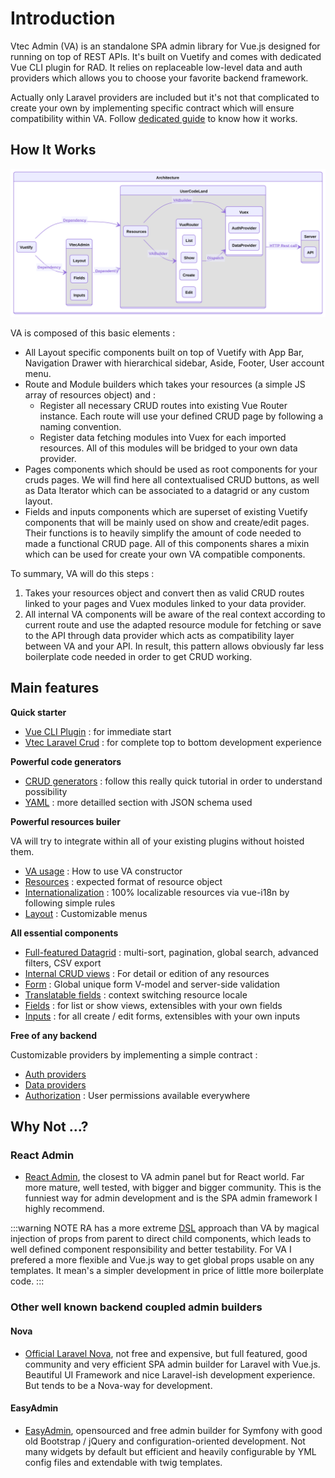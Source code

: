 # Introduction

Vtec Admin (VA) is an standalone SPA admin library for Vue.js designed for running on top of REST APIs. It's built on Vuetify and comes with dedicated Vue CLI plugin for RAD. It relies on replaceable low-level data and auth providers which allows you to choose your favorite backend framework.

Actually only Laravel providers are included but it's not that complicated to create your own by implementing specific contract which will ensure compatibility within VA. Follow [dedicated guide](data-providers.md) to know how it works.

## How It Works

![Simplified architecture](/diagrams/architecture.svg)

VA is composed of this basic elements :

* All Layout specific components built on top of Vuetify with App Bar, Navigation Drawer with hierarchical sidebar, Aside, Footer, User account menu.
* Route and Module builders which takes your resources (a simple JS array of resources object) and :
  * Register all necessary CRUD routes into existing Vue Router instance. Each route will use your defined CRUD page by following a naming convention.
  * Register data fetching modules into Vuex for each imported resources. All of this modules will be bridged to your own data provider.
* Pages components which should be used as root components for your cruds pages. We will find here all contextualised CRUD buttons, as well as Data Iterator which can be associated to a datagrid or any custom layout.
* Fields and inputs components which are superset of existing Vuetify components that will be mainly used on show and create/edit pages. Their functions is to heavily simplify the amount of code needed to made a functional CRUD page. All of this components shares a mixin which can be used for create your own VA compatible components.

To summary, VA will do this steps :

1. Takes your resources object and convert then as valid CRUD routes linked to your pages and Vuex modules linked to your data provider.
2. All internal VA components will be aware of the real context according to current route and use the adapted resource module for fetching or save to the API through data provider which acts as compatibility layer between VA and your API. In result, this pattern allows obviously far less boilerplate code needed in order to get CRUD working.

## Main features

**Quick starter**

* [Vue CLI Plugin](getting-started) : for immediate start
* [Vtec Laravel Crud](laravel) : for complete top to bottom development experience

**Powerful code generators**

* [CRUD generators](tutorial) : follow this really quick tutorial in order to understand possibility
* [YAML](generators) : more detailled section with JSON schema used

**Powerful resources builer**

VA will try to integrate within all of your existing plugins without hoisted them.

* [VA usage](admin) : How to use VA constructor
* [Resources](resources) : expected format of resource object
* [Internationalization](i18n) : 100% localizable resources via vue-i18n by following simple rules
* [Layout](layout) : Customizable menus

**All essential components**

* [Full-featured Datagrid](components/list) : multi-sort, pagination, global search, advanced filters, CSV export
* [Internal CRUD views](components/crud) : For detail or edition of any resources
* [Form](components/crud#form) : Global unique form V-model and server-side validation
* [Translatable fields](components/crud#translatable) : context switching resource locale
* [Fields](components/fields) : for list or show views, extensibles with your own fields
* [Inputs](components/inputs) : for all create / edit forms, extensibles with your own inputs

**Free of any backend**

Customizable providers by implementing a simple contract :

* [Auth providers](auth-providers)
* [Data providers](data-providers)
* [Authorization](authorization) : User permissions available everywhere

## Why Not ...?

### React Admin

* [React Admin](https://github.com/marmelab/react-admin/), the closest to VA admin panel but for React world. Far more mature, well tested, with bigger and bigger community. This is the funniest way for admin development and is the SPA admin framework I highly recommend.  

:::warning NOTE
RA has a more extreme [DSL](https://en.wikipedia.org/wiki/Domain-specific_language) approach than VA by magical injection of props from parent to direct child components, which leads to well defined component responsibility and better testability. For VA I prefered a more flexible and Vue.js way to get global props usable on any templates. It mean's a simpler development in price of little more boilerplate code.
:::

### Other well known backend coupled admin builders

#### Nova

* [Official Laravel Nova](https://nova.laravel.com/), not free and expensive, but full featured, good community and very efficient SPA admin builder for Laravel with Vue.js. Beautiful UI Framework and nice Laravel-ish development experience. But tends to be a Nova-way for development.

#### EasyAdmin

* [EasyAdmin](https://github.com/EasyCorp/EasyAdminBundle), opensourced and free admin builder for Symfony with good old Bootstrap / jQuery and configuration-oriented development. Not many widgets by default but efficient and heavily configurable by YML config files and extendable with twig templates.
